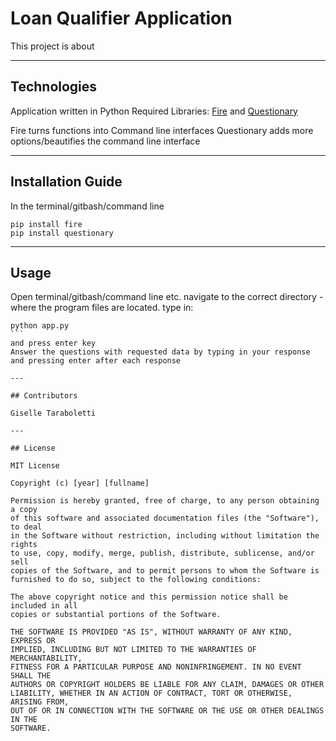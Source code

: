 # Loan Qualifier Application 

This project is about

---

## Technologies

Application written in Python
Required Libraries: [Fire](https://google.github.io/python-fire/guide/) and [Questionary](https://questionary.readthedocs.io/en/stable/)

Fire turns functions into Command line interfaces
Questionary adds more options/beautifies the command line interface 

---

## Installation Guide

In the terminal/gitbash/command line 
```
pip install fire
pip install questionary
```

---

## Usage

Open terminal/gitbash/command line etc. 
navigate to the correct directory - where the program files are located.
type in: 
````
python app.py
```
and press enter key
Answer the questions with requested data by typing in your response and pressing enter after each response

---

## Contributors

Giselle Taraboletti

---

## License

MIT License

Copyright (c) [year] [fullname]

Permission is hereby granted, free of charge, to any person obtaining a copy
of this software and associated documentation files (the "Software"), to deal
in the Software without restriction, including without limitation the rights
to use, copy, modify, merge, publish, distribute, sublicense, and/or sell
copies of the Software, and to permit persons to whom the Software is
furnished to do so, subject to the following conditions:

The above copyright notice and this permission notice shall be included in all
copies or substantial portions of the Software.

THE SOFTWARE IS PROVIDED "AS IS", WITHOUT WARRANTY OF ANY KIND, EXPRESS OR
IMPLIED, INCLUDING BUT NOT LIMITED TO THE WARRANTIES OF MERCHANTABILITY,
FITNESS FOR A PARTICULAR PURPOSE AND NONINFRINGEMENT. IN NO EVENT SHALL THE
AUTHORS OR COPYRIGHT HOLDERS BE LIABLE FOR ANY CLAIM, DAMAGES OR OTHER
LIABILITY, WHETHER IN AN ACTION OF CONTRACT, TORT OR OTHERWISE, ARISING FROM,
OUT OF OR IN CONNECTION WITH THE SOFTWARE OR THE USE OR OTHER DEALINGS IN THE
SOFTWARE.